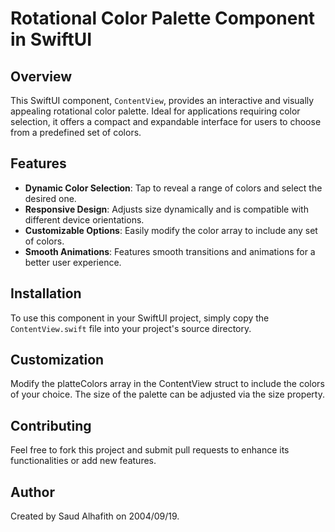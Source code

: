 # Rotational Color Palette Component in SwiftUI

## Overview
This SwiftUI component, `ContentView`, provides an interactive and visually appealing rotational color palette. Ideal for applications requiring color selection, it offers a compact and expandable interface for users to choose from a predefined set of colors.

## Features
- **Dynamic Color Selection**: Tap to reveal a range of colors and select the desired one.
- **Responsive Design**: Adjusts size dynamically and is compatible with different device orientations.
- **Customizable Options**: Easily modify the color array to include any set of colors.
- **Smooth Animations**: Features smooth transitions and animations for a better user experience.

## Installation
To use this component in your SwiftUI project, simply copy the `ContentView.swift` file into your project's source directory.

## Customization
Modify the platteColors array in the ContentView struct to include the colors of your choice. The size of the palette can be adjusted via the size property.

## Contributing
Feel free to fork this project and submit pull requests to enhance its functionalities or add new features.

## Author
Created by Saud Alhafith on 2004/09/19.
